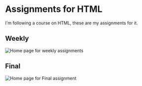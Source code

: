 # Assignments for HTML

I'm following a course on HTML, these are my assignments for it.

## Weekly

![Home page for weekly assignments](appearance/homeWeekly)

## Final

![Home page for Final assignment](appearance/homeFinal)